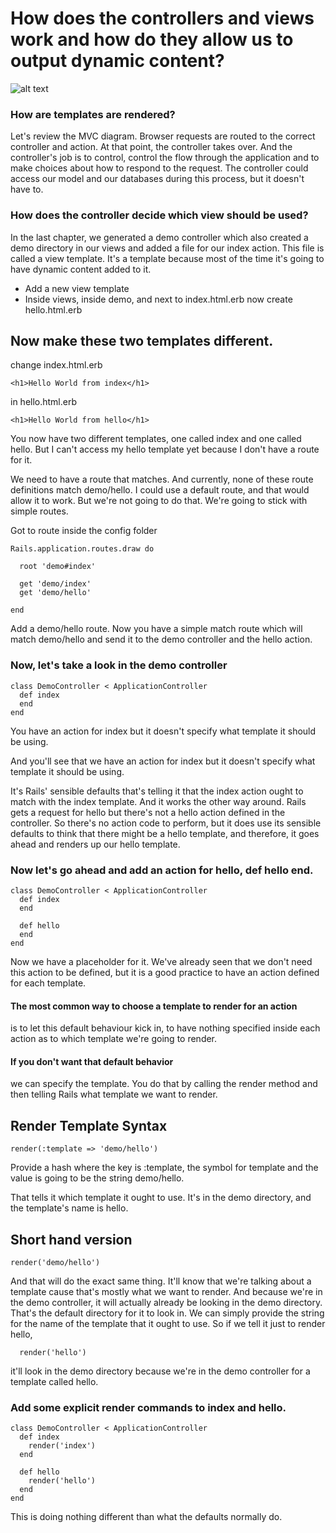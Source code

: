# How does the controllers and views work and how do they allow us to output dynamic content?

![alt text](https://defendingdiaspora.files.wordpress.com/2013/07/mvc_archi1.png)

### How are templates are rendered?

Let's review the MVC diagram. Browser requests are routed to the correct controller and action. At that point, the controller takes over. And the controller's job is to control, control the flow through the application and to make choices about how to respond to the request. The controller could access our model and our databases during this process, but it doesn't have to.

### How does the controller decide which view should be used?

In the last chapter, we generated a demo controller which also created a demo directory in our views and added a file for our index action. This file is called a view template. It's a template because most of the time it's going to have dynamic content added to it.
- Add a new view template
- Inside views, inside demo, and next to index.html.erb now create hello.html.erb


## Now make these two templates different.

change index.html.erb
```
<h1>Hello World from index</h1>
```

in hello.html.erb

```
<h1>Hello World from hello</h1>
```

You now have two different templates, one called index and one called hello. But I can't access my hello template yet because I don't have a route for it.

 We need to have a route that matches. And currently, none of these route definitions match demo/hello. I could use a default route, and that would allow it to work. But we're not going to do that. We're going to stick with simple routes.

Got to route inside the config folder
```
Rails.application.routes.draw do

  root 'demo#index'

  get 'demo/index'
  get 'demo/hello'

end

```

 Add a demo/hello route. Now you have a simple match route which will match demo/hello and send it to the demo controller and the hello action.

### Now, let's take a look in the demo controller
```
class DemoController < ApplicationController
  def index
  end
end

```
You have an action for index but it doesn't specify what template it should be using.

And you'll see that we have an action for index but it doesn't specify what template it should be using.

It's Rails' sensible defaults that's telling it that the index action ought to match with the index template. And it works the other way around. Rails gets a request for hello but there's not a hello action defined in the controller. So there's no action code to perform, but it does use its sensible defaults to think that there might be a hello template, and therefore, it goes ahead and renders up our hello template.

### Now let's go ahead and add an action for hello, def hello end.

```
class DemoController < ApplicationController
  def index
  end

  def hello
  end
end
```

Now we have a placeholder for it. We've already seen that we don't need this action to be defined, but it is a good practice to have an action defined for each template.

#### The most common way to choose a template to render for an action
is to let this default behaviour kick in, to have nothing specified inside each action as to which template we're going to render.

#### If you don't want that default behavior
we can specify the template. You do that by calling the render method and then telling Rails what template we want to render.


## Render Template Syntax
```
render(:template => 'demo/hello')
```

Provide a hash where the key is :template, the symbol for template and the value is going to be the string demo/hello.

That tells it which template it ought to use. It's in the demo directory, and the template's name is hello.

## Short hand version
```
render('demo/hello')
```

And that will do the exact same thing. It'll know that we're talking about a template cause that's mostly what we want to render. And because we're in the demo controller, it will actually already be looking in the demo directory. That's the default directory for it to look in. We can simply provide the string for the name of the template that it ought to use. So if we tell it just to render hello,
```
  render('hello')
```
 it'll look in the demo directory because we're in the demo controller for a template called hello.

### Add some explicit render commands to index and hello.

```
class DemoController < ApplicationController
  def index
    render('index')
  end

  def hello
    render('hello')
  end
end
```

This is doing nothing different than what the defaults normally do.
